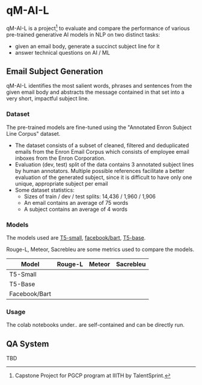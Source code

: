 # qM-AI-L

qM-AI-L is a project[^1] to evaluate and compare the performance of various pre-trained generative AI models in NLP on two distinct tasks:
* given an email body, generate a succinct subject line for it
* answer technical questions on AI / ML

## Email Subject Generation

qM-AI-L identifies the most salient words, phrases and sentences from the given email body and abstracts the message contained in that set into a very short, impactful subject line.

### Dataset

The pre-trained models are fine-tuned using the "Annotated Enron Subject Line Corpus" dataset.
* The dataset consists of a subset of cleaned, filtered and deduplicated emails from the Enron Email Corpus which consists of employee email inboxes from the Enron Corporation.
* Evaluation (dev, test) split of the data contains 3 annotated subject lines by human annotators. Multiple possible references facilitate a better evaluation of the generated subject, since it is difficult to have only one unique, appropriate subject per email
* Some dataset statistics:
  * Sizes of train / dev / test splits: 14,436 / 1,960 / 1,906
  * An email contains an average of 75 words
  * A subject contains an average of 4 words

### Models

The models used are [T5-small](https://huggingface.co/google-t5/t5-small), [facebook/bart](https://huggingface.co/facebook/bart-base), [T5-base](https://huggingface.co/google-t5/t5-base).

Rouge-L, Meteor, Sacrebleu are some metrics used to compare the models.

|Model        |Rouge-L  |Meteor |Sacrebleu|
|-------------|---------|-------|---------|
|T5-Small     |
|T5-Base      |
|Facebook/Bart|

### Usage

The colab notebooks under.. are self-contained and can be directly run.

## QA System
TBD




[^1]: Capstone Project for PGCP program at IIITH by TalentSprint.
